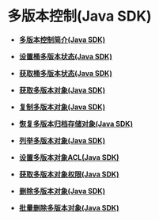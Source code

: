 # 多版本控制\(Java SDK\)<a name="obs_21_1000"></a>

-   **[多版本控制简介\(Java SDK\)](多版本控制简介(Java-SDK).md)**  

-   **[设置桶多版本状态\(Java SDK\)](设置桶多版本状态(Java-SDK).md)**  

-   **[获取桶多版本状态\(Java SDK\)](获取桶多版本状态(Java-SDK).md)**  

-   **[获取多版本对象\(Java SDK\)](获取多版本对象(Java-SDK).md)**  

-   **[复制多版本对象\(Java SDK\)](复制多版本对象(Java-SDK).md)**  

-   **[恢复多版本归档存储对象\(Java SDK\)](恢复多版本归档存储对象(Java-SDK).md)**  

-   **[列举多版本对象\(Java SDK\)](列举多版本对象(Java-SDK).md)**  

-   **[设置多版本对象ACL\(Java SDK\)](设置多版本对象ACL(Java-SDK).md)**  

-   **[获取多版本对象权限\(Java SDK\)](获取多版本对象权限(Java-SDK).md)**  

-   **[删除多版本对象\(Java SDK\)](删除多版本对象(Java-SDK).md)**  

-   **[批量删除多版本对象\(Java SDK\)](批量删除多版本对象(Java-SDK).md)**  

